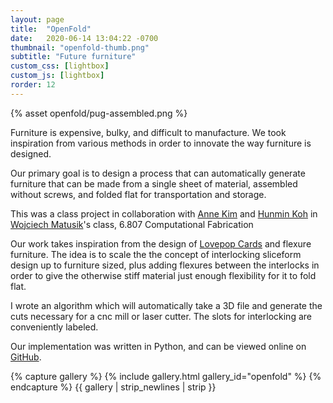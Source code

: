 ```yaml
---
layout: page
title:  "OpenFold"
date:   2020-06-14 13:04:22 -0700
thumbnail: "openfold-thumb.png"
subtitle: "Future furniture"
custom_css: [lightbox]
custom_js: [lightbox]
rorder: 12
---
```


{% asset openfold/pug-assembled.png %}

Furniture is expensive, bulky, and difficult to manufacture. We took inspiration from various methods in order to innovate the way furniture is designed.

Our primary goal is to design a process that can automatically generate furniture that can be made from a single sheet of material, assembled without screws, and folded flat for transportation and storage.

This was a class project in collaboration with <a href="https://www.linkedin.com/in/anne-kim-b193667a" target="_blank">Anne Kim</a> and <a href="http://www.hunminkoh.com/home" target="_blank">Hunmin Koh</a> in <a href="http://people.csail.mit.edu/wojciech/" target="_blank">Wojciech Matusik</a>'s class, 6.807 Computational Fabrication

Our work takes inspiration from the design of <a href="http://www.lovepopcards.com/" target="_blank">Lovepop Cards</a> and flexure furniture. The idea is to scale the the concept of interlocking sliceform design up to furniture sized, plus adding flexures between the interlocks in order to give the otherwise stiff material just enough flexibility for it to fold flat.

I wrote an algorithm which will automatically take a 3D file and generate the cuts necessary for a cnc mill or laser cutter. The slots for interlocking are conveniently labeled.

Our implementation was written in Python, and can be viewed online on <a href="https://github.com/JaredCounts/OpenFold" target="_blank">GitHub</a>.

{% capture gallery %}
    {% include gallery.html gallery_id="openfold" %}
{% endcapture %}
{{ gallery | strip_newlines | strip }}